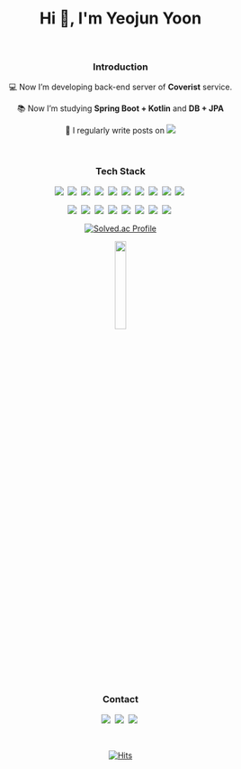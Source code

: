<h1 align="center">Hi 👋, I'm Yeojun Yoon</h1>

<br/>

<div align="center">
  
  <h3>Introduction</h3>
  
  💻 Now I’m developing back-end server of **Coverist** service.
  
  📚 Now I’m studying **Spring Boot + Kotlin** and **DB + JPA**

  📝 I regularly write posts on <a href="https://yjyoon-dev.github.io/" target="_blank"><img src="https://img.shields.io/badge/GitHub Blog-181717?style=flat-square&logo=github&logoColor=white"/></a>

<br/>
  
<h3>Tech Stack</h3>
<p>
  <img src="https://img.shields.io/badge/C-A8B9CC?style=flat-square&logo=c&logoColor=white"/></a>&nbsp
  <img src="https://img.shields.io/badge/C++-00599C?style=flat-square&logo=c%2B%2B&logoColor=white"/></a>&nbsp
  <img src="https://img.shields.io/badge/C%23-239120?style=flat-square&logo=c-sharp&logoColor=white"/></a>&nbsp
  <img src="https://img.shields.io/badge/Python-3776AB?style=flat-square&logo=Python&logoColor=white"/></a>&nbsp
  <img src="https://img.shields.io/badge/Java-007396?style=flat-square&logo=java&logoColor=white"/></a>&nbsp
  <img src="https://img.shields.io/badge/Kotlin-7F52FF?style=flat-square&logo=kotlin&logoColor=white"/></a>&nbsp
  <img src="https://img.shields.io/badge/Dart-0175C2?style=flat-square&logo=dart&logoColor=white"/></a>&nbsp
  <img src="https://img.shields.io/badge/Javascript-F7DF1E?style=flat-square&logo=javascript&logoColor=black"/></a>&nbsp
  <img src="https://img.shields.io/badge/HTML-E34F26?style=flat-square&logo=html5&logoColor=white"/></a>&nbsp
  <img src="https://img.shields.io/badge/CSS-1572B6?style=flat-square&logo=css3&logoColor=white"/></a>&nbsp
</p>
<p>
  <img src="https://img.shields.io/badge/Android-3DDC84?style=flat-square&logo=android&logoColor=white"/></a>&nbsp
  <img src="https://img.shields.io/badge/Flutter-02569B?style=flat-square&logo=flutter&logoColor=white"/></a>&nbsp
  <img src="https://img.shields.io/badge/React-61DAFB?style=flat-square&logo=react&logoColor=black"/></a>&nbsp
  <img src="https://img.shields.io/badge/Spring Boot-6DB33F?style=flat-square&logo=spring-boot&logoColor=white"/></a>&nbsp
  <img src="https://img.shields.io/badge/Nginx-009639?style=flat-square&logo=nginx&logoColor=white"/></a>&nbsp 
  <img src="https://img.shields.io/badge/MySQL-4479A1?style=flat-square&logo=mysql&logoColor=white"/></a>&nbsp
  <img src="https://img.shields.io/badge/Docker-2496ED?style=flat-square&logo=docker&logoColor=white"/></a>&nbsp
  <img src="https://img.shields.io/badge/AWS-232F3E?style=flat-square&logo=amazon-aws&logoColor=white"/></a>&nbsp
</p>
  
[![Solved.ac Profile](http://mazassumnida.wtf/api/v2/generate_badge?boj=dsbduwns414)](https://solved.ac/dsbduwns414)

<img width=20% src="https://user-images.githubusercontent.com/72238126/149585100-ef4c4f1c-303e-421b-9797-828f0d0494a3.png">

<br/>

<h3>Contact</h3>

<p>
  <img src="https://img.shields.io/badge/yjyoon.dev-EA4335?style=flat-square&logo=gmail&logoColor=white"/></a>&nbsp
  <img src="https://img.shields.io/badge/yjyoon.geek-E4405F?style=flat-square&logo=instagram&logoColor=white"/></a>&nbsp
  <img src="https://img.shields.io/badge/yjyoon.geek-1877F2?style=flat-square&logo=facebook&logoColor=white"/></a>&nbsp
</p>

<br/>

[![Hits](https://hits.seeyoufarm.com/api/count/incr/badge.svg?url=https%3A%2F%2Fgithub.com%2Fyjyoon-dev&count_bg=%2379C83D&title_bg=%23555555&icon=&icon_color=%23E7E7E7&title=hits&edge_flat=false)](https://hits.seeyoufarm.com)

</div>
